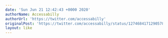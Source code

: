 ```yaml
---
date: 'Sun Jun 21 12:42:43 +0000 2020'
authorName: Accessabilly
authorUrl: 'https://twitter.com/accessabilly'
originalPost: 'https://twitter.com/accessabilly/status/1274684171290578945'
layout: like
---
```

